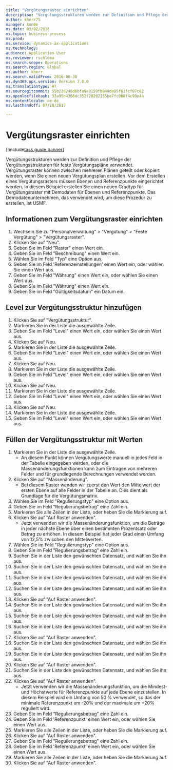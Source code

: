 ```yaml
--- 
title: "Vergütungsraster einrichten"
description: "Vergütungsstrukturen werden zur Definition und Pflege der Vergütungsstrukturen für feste Vergütungspläne verwendet."
author: kherr75
manager: AnnBe
ms.date: 03/02/2016
ms.topic: business-process
ms.prod: 
ms.service: dynamics-ax-applications
ms.technology: 
audience: Application User
ms.reviewer: rschloma
ms.search.scope: Operations
ms.search.region: Global
ms.author: kherr
ms.search.validFrom: 2016-06-30
ms.dyn365.ops.version: Version 7.0.0
ms.translationtype: HT
ms.sourcegitcommit: 55b22d246d6bfa9e8159fb844da95f61fcf07c62
ms.openlocfilehash: 33a95e4366dc352f28202155be7fc0b8f4c99e4a
ms.contentlocale: de-de
ms.lasthandoff: 07/28/2017

---
```

# <a name="set-up-compensation-grids"></a>Vergütungsraster einrichten

[!include[task guide banner](../../includes/task-guide-banner.md)]

Vergütungsstrukturen werden zur Definition und Pflege der Vergütungsstrukturen für feste Vergütungspläne verwendet. Vergütungsraster können zwischen mehreren Plänen geteilt oder kopiert werden, wenn Sie einen neuen Vergütungsplan erstellen.  Vor dem Erstellen eines Vergütungsrasters müssen Ebenen und Referenzpunkte eingerichtet werden. In diesem Beispiel erstellen Sie einen neuen Gradtyp für Vergütungsraster mit Demodaten für Ebenen und Referenzpunkte. Das Demodatenunternehmen, das verwendet wird, um diese Prozedur zu erstellen, ist USMF.


## <a name="set-up-information-about-the-compensation-grid"></a>Informationen zum Vergütungsraster einrichten
1. Wechseln Sie zu "Personalverwaltung" > "Vergütung" > "Feste Vergütung" > "Vergütungsraster".
2. Klicken Sie auf "Neu".
3. Geben Sie im Feld "Raster" einen Wert ein.
4. Geben Sie im Feld "Beschreibung" einen Wert ein.
5. Wählen Sie im Feld "Typ" eine Option aus.
6. Geben Sie im Feld 'Referenzeinstellungen' einen Wert ein, oder wählen Sie einen Wert aus.
7. Geben Sie im Feld "Währung" einen Wert ein, oder wählen Sie einen Wert aus.
8. Geben Sie im Feld "Währung" einen Wert ein.
9. Geben Sie im Feld "Gültigkeitsdatum" ein Datum ein.

## <a name="add-levels-to-the-compensation-structure"></a>Level zur Vergütungsstruktur hinzufügen
1. Klicken Sie auf "Vergütungsstruktur".
2. Markieren Sie in der Liste die ausgewählte Zeile.
3. Geben Sie im Feld "Level" einen Wert ein, oder wählen Sie einen Wert aus.
4. Klicken Sie auf Neu.
5. Markieren Sie in der Liste die ausgewählte Zeile.
6. Geben Sie im Feld "Level" einen Wert ein, oder wählen Sie einen Wert aus.
7. Klicken Sie auf Neu.
8. Markieren Sie in der Liste die ausgewählte Zeile.
9. Geben Sie im Feld "Level" einen Wert ein, oder wählen Sie einen Wert aus.
10. Klicken Sie auf Neu.
11. Markieren Sie in der Liste die ausgewählte Zeile.
12. Geben Sie im Feld "Level" einen Wert ein, oder wählen Sie einen Wert aus.
13. Klicken Sie auf Neu.
14. Markieren Sie in der Liste die ausgewählte Zeile.
15. Geben Sie im Feld "Level" einen Wert ein, oder wählen Sie einen Wert aus.

## <a name="fill-in-the-compensation-structure-with-values"></a>Füllen der Vergütungsstruktur mit Werten
1. Markieren Sie in der Liste die ausgewählte Zeile.
    * An diesem Punkt können Vergütungswerte manuell in jedes Feld in der Tabelle eingegeben werden, oder die Massenänderungsfunktionen kann zum Eintragen von mehreren Felder und für grundlegende Berechnungen verwendet werden.  
2. Klicken Sie auf "Massenänderung".
    * Bei diesem Raster wenden wir zuerst den Wert den Mittelwert der ersten Ebene auf alle Felder in der Tabelle an. Dies dient als Grundlage für die Vergütungsmatrix.  
3. Wählen Sie im Feld "Regulierungstyp" eine Option aus.
4. Geben Sie im Feld "Regulierungsbetrag" eine Zahl ein.
5. Markieren Sie alle Zeilen in der Liste, oder heben Sie die Markierung auf.
6. Klicken Sie auf "Auf Raster anwenden".
    * Jetzt verwenden wir die Massenänderungsfunktion, um die Beträge in jeder nächste Ebene über einen bestimmten Prozentsatz oder Betrag zu erhöhen. In diesem Beispiel hat jeder Grad einen Umfang von 12,5% zwischen den Mittelwerten.  
7. Wählen Sie im Feld "Regulierungstyp" eine Option aus.
8. Geben Sie im Feld "Regulierungsbetrag" eine Zahl ein.
9. Suchen Sie in der Liste den gewünschten Datensatz, und wählen Sie ihn aus.
10. Suchen Sie in der Liste den gewünschten Datensatz, und wählen Sie ihn aus.
11. Suchen Sie in der Liste den gewünschten Datensatz, und wählen Sie ihn aus.
12. Suchen Sie in der Liste den gewünschten Datensatz, und wählen Sie ihn aus.
13. Klicken Sie auf "Auf Raster anwenden".
14. Suchen Sie in der Liste den gewünschten Datensatz, und wählen Sie ihn aus.
15. Suchen Sie in der Liste den gewünschten Datensatz, und wählen Sie ihn aus.
16. Suchen Sie in der Liste den gewünschten Datensatz, und wählen Sie ihn aus.
17. Klicken Sie auf "Auf Raster anwenden".
18. Suchen Sie in der Liste den gewünschten Datensatz, und wählen Sie ihn aus.
19. Suchen Sie in der Liste den gewünschten Datensatz, und wählen Sie ihn aus.
20. Klicken Sie auf "Auf Raster anwenden".
21. Suchen Sie in der Liste den gewünschten Datensatz, und wählen Sie ihn aus.
22. Klicken Sie auf "Auf Raster anwenden".
    * Jetzt verwenden wir die Massenänderungsfunktion, um die Mindest- und Höchstwerte für Referenzpunkte auf jede Ebene einzustellen. In diesem Beispiel wird ein Umfang von 50 % verwendet, so das der minimale Referenzpunkt um -20% und der maximale um +20% reguliert wird.  
23. Geben Sie im Feld "Regulierungsbetrag" eine Zahl ein.
24. Geben Sie im Feld 'Referenzpunkt' einen Wert ein, oder wählen Sie einen Wert aus.
25. Markieren Sie alle Zeilen in der Liste, oder heben Sie die Markierung auf.
26. Klicken Sie auf "Auf Raster anwenden".
27. Geben Sie im Feld "Regulierungsbetrag" eine Zahl ein.
28. Geben Sie im Feld 'Referenzpunkt' einen Wert ein, oder wählen Sie einen Wert aus.
29. Markieren Sie alle Zeilen in der Liste, oder heben Sie die Markierung auf.
30. Klicken Sie auf "Auf Raster anwenden".


